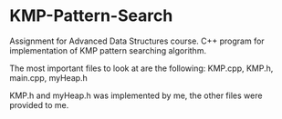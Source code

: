 # KMP-Pattern-Search
Assignment for Advanced Data Structures course. C++ program for implementation of KMP pattern searching algorithm.

The most important files to look at are the following:
KMP.cpp, KMP.h, main.cpp, myHeap.h

KMP.h and myHeap.h was implemented by me, the other files were provided to me.
